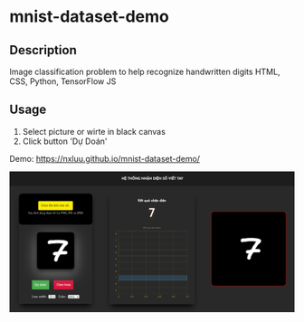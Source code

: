 # mnist-dataset-demo

## Description

Image classification problem to help recognize handwritten digits
HTML, CSS, Python, TensorFlow JS

## Usage

1. Select picture or wirte in black canvas
2. Click button 'Dự Doán'

Demo: https://nxluu.github.io/mnist-dataset-demo/


![alt text](img/nxluu.github.io_mnist-dataset-demo_.png)
   


